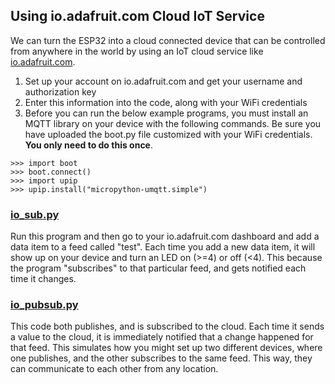 ## Using io.adafruit.com Cloud IoT Service

We can turn the ESP32 into a cloud connected device that can be controlled from anywhere in the world by using an IoT cloud service like [io.adafruit.com](https://io.adafruit.com/).

1.  Set up your account on io.adafruit.com and get your username and authorization key
2.  Enter this information into the code, along with your WiFi credentials
3.  Before you can run the below example programs, you must install an MQTT library on your device with the following commands. Be sure you have uploaded the boot.py file customized with your WiFi credentials. **You only need to do this once**.


```
>>> import boot
>>> boot.connect()
>>> import upip
>>> upip.install("micropython-umqtt.simple")
```

### [io_sub.py](examples/io_sub.py)

Run this program and then go to your io.adafruit.com dashboard and add a data item to a feed called "test". Each time you add a new data item, it will show up on your device and turn an LED on (\>=4) or off (\<4). This because the program "subscribes" to that particular feed, and gets notified each time it changes.

### [io_pubsub.py](examples/io_sub.py)

This code both publishes, and is subscribed to the cloud. Each time it sends a value to the cloud, it is immediately notified that a change happened for that feed. This simulates how you might set up two different devices, where one publishes, and the other subscribes to the same feed. This way, they can communicate to each other from any location.
